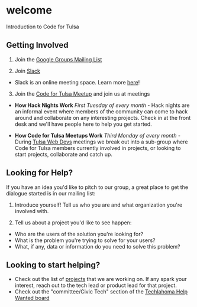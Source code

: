 # welcome
Introduction to Code for Tulsa

## Getting Involved

1. Join the [Google Groups Mailing List](https://groups.google.com/forum/#!forum/code-for-tulsa)

2. Join [Slack](https://slack.techlahoma.org)
* Slack is an online meeting space. Learn more [here](https://www.slack.com)!

3. Join the [Code for Tulsa Meetup](https://www.meetup.com/Tulsa-Web-Devs/events/) and join us at meetings

* **How Hack Nights Work** *First Tuesday of every month* - Hack nights are an informal event where members of the community can come to hack around and collaborate on any interesting projects. Check in at the front desk and we'll have people here to help you get started. 

* **How Code for Tulsa Meetups Work** *Third Monday of every month* - During [Tulsa Web Devs](http://tulsawebdevs.org/) meetings we break out into a sub-group where Code for Tulsa members currently involved in projects, or looking to start projects, collaborate and catch up.

## Looking for Help?

If you have an idea you'd like to pitch to our group, a great place to get the dialogue started is in our mailing list:

1. Introduce yourself! Tell us who you are and what organization you're involved with.

2. Tell us about a project you'd like to see happen:

  * Who are the users of the solution you're looking for?
  * What is the problem you're trying to solve for your users?
  * What, if any, data or information do you need to solve this problem?
  
## Looking to start helping?

  * Check out the list of [projects](https://github.com/codefortulsa/welcome/blob/master/projects.md) that we are working on. If any spark your interest, reach out to the tech lead or product lead for that project.
  * Check out the "committee/Civic Tech" section of the [Techlahoma Help Wanted board](https://help-wanted.techlahoma.org/)
